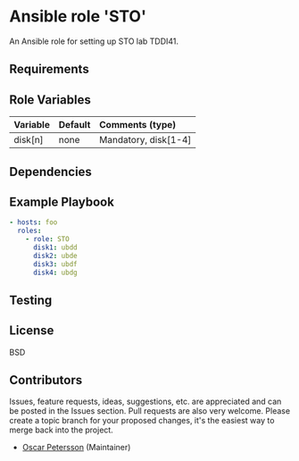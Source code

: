 # Ansible role 'STO'

An Ansible role for setting up STO lab TDDI41.

## Requirements

## Role Variables
| Variable                       | Default                          | Comments (type)  |
| :---                           | :---                             | :---             |
| disk[n] | none | Mandatory, disk[1-4] |
## Dependencies

## Example Playbook
```Yaml
- hosts: foo
  roles:
    - role: STO
      disk1: ubdd
      disk2: ubde
      disk3: ubdf
      disk4: ubdg
```

## Testing

## License

BSD

## Contributors

Issues, feature requests, ideas, suggestions, etc. are appreciated and can be posted in the Issues section. Pull requests are also very welcome. Please create a topic branch for your proposed changes, it's the easiest way to merge back into the project.

- [Oscar Petersson](https://github.com/oscpe262/) (Maintainer)
